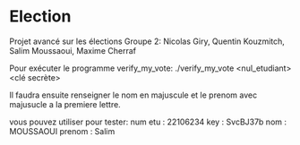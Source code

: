 # Election
Projet avancé sur les élections
Groupe 2: Nicolas Giry, Quentin Kouzmitch, Salim Moussaoui, Maxime Cherraf

Pour exécuter le programme verify_my_vote:
./verify_my_vote <nul_etudiant> <clé secrète>

Il faudra ensuite renseigner le nom en majuscule et le prenom avec majusucle a la premiere lettre.

vous pouvez utiliser pour tester: 
num etu : 22106234
key : SvcBJ37b
nom : MOUSSAOUI
prenom : Salim
